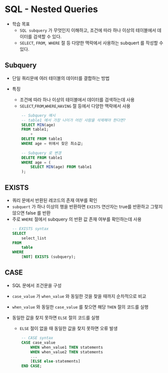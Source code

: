 # SQL - Nested Queries
- 학습 목표
	- `SQL subquery` 가 무엇인지 이해하고, 조건에 따라 하나 이상의 테이블에서 데이터를 검색할 수 있다.
	- `SELECT`, `FROM`,` WHERE` 절 등 다양한 맥락에서 사용하는 subquert 를 작성할 수 있다.

## Subquery
- 단일 쿼리문에 여러 테이블의 데이터를 결합하는 방법
- 특징
	- 조건에 따라 하나 이상의 테이블에서 데이터를 검색하는데 사용
	- `SELECT`,`FROM`,`WHERE`,`HAVING` 절 등에서 다양한 맥락에서 사용

	```sql
		-- Subquery 예시
		-- table1 에서 가장 나이가 어린 사람을 삭제해야 한다면?
		SELECT MIN(age)
		FROM table1;
			+
		DELETE FROM table1
		WHERE age = 위에서 찾은 최소값;
			
		-- Subquery 로 변경
		DELETE FROM table1
		WHERE age = (
			SELECT MIN(age) FROM table1
		);
	```
## EXISTS 
- 쿼리 문에서 반환된 레코드의 존재 여부를 확인
- `subquert` 가 하나 이상의 행을 반환하면 `EXISTS` 연산자는 true를 반환하고 그렇지 않으면 false 를 반환
- 주로 `WHERE` 절에서 subquery 의 반환 값 존재 여부를 확인하는데 사용
	```sql
	-- EXISTS syntax
	SELECT
		select_list
	FROM
		table
	WHERE
		[NOT] EXISTS (subquery);
	```
## CASE
- SQL 문에서 조건문을 구성
- `case_value` 가 `when_value` 와 동일한 것을 찾을 때까지 순차적으로 비교
- `when_value` 와 동일한 `case_value` 를 찾으면 해당 `THEN` 절의 코드를 실행
- 동일한 값을 찾지 못하면 `ELSE` 절의 코드를 실행
	- `ELSE` 절이 없을 때 동일한 값을 찾지 못하면 오류 발생

	```sql
		-- CASE syntax
		CASE case_value
			WHEN when_value1 THEN statements
			WHEN when_value2 THEN statements
			...
			[ELSE else-statements]
		END CASE;
	```